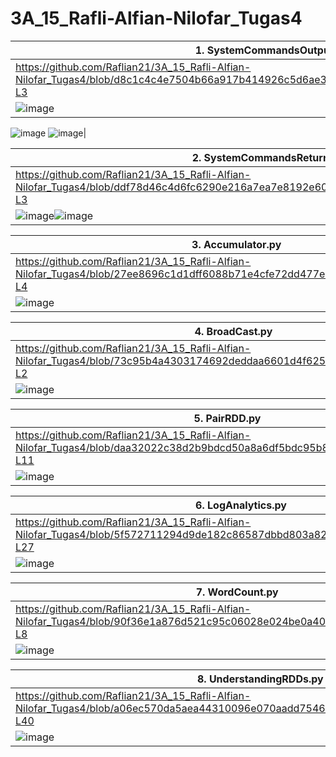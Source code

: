 # 3A_15_Rafli-Alfian-Nilofar_Tugas4

| 1. SystemCommandsOutput.scala |
| ------  |
| https://github.com/Raflian21/3A_15_Rafli-Alfian-Nilofar_Tugas4/blob/d8c1c4c4e7504b66a917b414926c5d6ae300304e/SystemCommandsOutput.scala#L1-L3 |
| ![image](https://user-images.githubusercontent.com/95726593/231009979-58557000-35b5-45b9-8cdc-a26407abba02.png)
![image](https://user-images.githubusercontent.com/95726593/231009999-eb536917-28fd-4405-97d1-df17f154a07f.png)
![image](https://user-images.githubusercontent.com/95726593/231010015-5bf5b19a-b28a-4cfa-bc73-8a4c1a0925c1.png)|

| 2. SystemCommandsReturnCode.scala |
| ------  |
| https://github.com/Raflian21/3A_15_Rafli-Alfian-Nilofar_Tugas4/blob/ddf78d46c4d6fc6290e216a7ea7e8192e60eb723/SystemCommandsReturnCode.scala#L1-L3 |
| ![image](https://user-images.githubusercontent.com/95726593/231028674-4c5b7667-1c61-4377-a8d1-4206c710bd26.png)![image](https://user-images.githubusercontent.com/95726593/231028718-932c4486-685a-4ba5-93f3-5670e13d5629.png)|

| 3. Accumulator.py |
| ------  |
| https://github.com/Raflian21/3A_15_Rafli-Alfian-Nilofar_Tugas4/blob/27ee8696c1d1dff6088b71e4cfe72dd477e3adbc/Accumulator.py#L1-L4 |
| ![image](https://user-images.githubusercontent.com/95726593/231029612-a6d17169-7f64-4206-a6c1-3ea3dcffcbdd.png) |

| 4. BroadCast.py |
| ------  |
| https://github.com/Raflian21/3A_15_Rafli-Alfian-Nilofar_Tugas4/blob/73c95b4a4303174692deddaa6601d4f625aef7c3/BroadCast.py#L1-L2 |
| ![image](https://user-images.githubusercontent.com/95726593/231029852-4b496b87-d352-4fe8-81e4-19ff6cc6bd73.png) |

| 5. PairRDD.py |
| ------  |
| https://github.com/Raflian21/3A_15_Rafli-Alfian-Nilofar_Tugas4/blob/daa32022c38d2b9bdcd50a8a6df5bdc95b8933ef/PairRDD.py#L1-L11 |
| ![image](https://user-images.githubusercontent.com/95726593/231030025-78df7a0b-8e2c-46c1-937e-50b27b65ed0d.png) |

| 6. LogAnalytics.py |
| ------  |
| https://github.com/Raflian21/3A_15_Rafli-Alfian-Nilofar_Tugas4/blob/5f572711294d9de182c86587dbbd803a825c8cac/LogAnalytics.py#L1-L27 |
| ![image](https://user-images.githubusercontent.com/95726593/231031238-98ec6b4f-c7b4-41e7-ba46-1989a3b1aad3.png) |

| 7. WordCount.py |
| ------  |
| https://github.com/Raflian21/3A_15_Rafli-Alfian-Nilofar_Tugas4/blob/90f36e1a876d521c95c06028e024be0a4047bca6/WordCount.py#L1-L8 |
| ![image](https://user-images.githubusercontent.com/95726593/233122626-f6e547cd-3fb2-42e2-815b-a5e4d9065285.png) |

| 8. UnderstandingRDDs.py |
| ------  |
| https://github.com/Raflian21/3A_15_Rafli-Alfian-Nilofar_Tugas4/blob/a06ec570da5aea44310096e070aadd7546cdaeca/UnderstandingRDDs.py#L11-L40 |
| ![image](https://user-images.githubusercontent.com/95726593/233124121-53147de1-ac72-40f8-93c4-c8b593f64057.png) |

